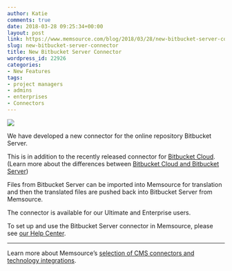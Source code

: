 ```yaml
---
author: Katie
comments: true
date: 2018-03-28 09:25:34+00:00
layout: post
link: https://www.memsource.com/blog/2018/03/28/new-bitbucket-server-connector/
slug: new-bitbucket-server-connector
title: New Bitbucket Server Connector
wordpress_id: 22926
categories:
- New Features
tags:
- project managers
- admins
- enterprises
- Connectors
---
```


[![](https://www.memsource.com/wp-content/uploads/2018/02/Bitbucket@2x-blue.png)](https://www.memsource.com/wp-content/uploads/2018/02/Bitbucket@2x-blue.png)

We have developed a new connector for the online repository Bitbucket Server. 

<!-- more -->

This is in addition to the recently released connector for [Bitbucket Cloud](https://www.memsource.com/blog/2018/02/27/new-bitbucket-cloud-connector/). (Learn more about the differences between [Bitbucket Cloud and Bitbucket Server](https://confluence.atlassian.com/confeval/development-tools-evaluator-resources/bitbucket/bitbucket-cloud-vs-server))

Files from Bitbucket Server can be imported into Memsource for translation and then the translated files are pushed back into Bitbucket Server from Memsource.

The connector is available for our Ultimate and Enterprise users.

To set up and use the Bitbucket Server connector in Memsource, please see [our Help Center](https://help.memsource.com/hc/en-us/articles/115003948452-Connectors#Bitbucket_Server).

---

Learn more about Memsource’s [selection of CMS connectors and technology integrations](https://www.memsource.com/integrations/).
